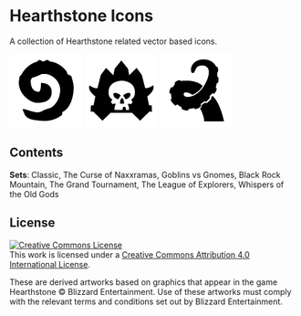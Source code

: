 # Hearthstone Icons
A collection of Hearthstone related vector based icons.

![Classic](/PNG/Set_Classic.png?raw=true "Classic")
![Naxx](/PNG/Set_Naxx.png?raw=true "The Curse of Naxxramas")
![OG](/PNG/Set_OG.png?raw=true "Whispers of the Old Gods")

## Contents
**Sets**: Classic, The Curse of Naxxramas, Goblins vs Gnomes, Black Rock Mountain, The Grand Tournament, The League of Explorers, Whispers of the Old Gods

## License

<a rel="license" href="http://creativecommons.org/licenses/by/4.0/">
	<img alt="Creative Commons License" style="border-width:0" src="https://i.creativecommons.org/l/by/4.0/88x31.png" />
</a>
<br />This work is licensed under a <a rel="license" href="http://creativecommons.org/licenses/by/4.0/">Creative Commons Attribution 4.0 International License</a>.

These are derived artworks based on graphics that appear in the game Hearthstone &copy; Blizzard Entertainment. Use of these artworks must comply with the relevant terms and conditions set out by Blizzard Entertainment.
